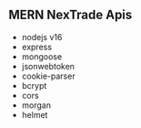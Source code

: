 ## MERN NexTrade Apis

- nodejs v16
- express
- mongoose
- jsonwebtoken
- cookie-parser
- bcrypt
- cors
- morgan
- helmet
